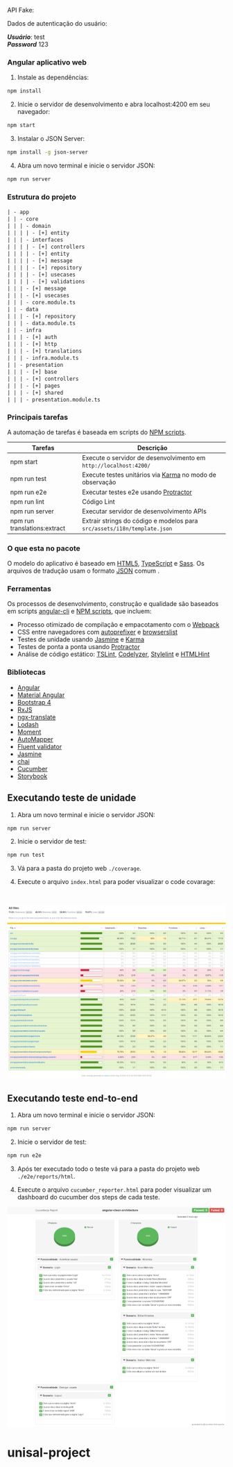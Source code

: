 API Fake:

Dados de autenticação do usuário:

***Usuário***: test
<br>
***Password*** 123

### Angular aplicativo web

1. Instale as dependências:

```bash
npm install
```

2. Inicie o servidor de desenvolvimento e abra localhost:4200 em seu navegador:

```bash
npm start
```

3. Instalar o JSON Server:

```bash
npm install -g json-server
```

4. Abra um novo terminal e inicie o servidor JSON:

```bash
npm run server
```

### Estrutura do projeto

````
| - app
| | - core
| | | - domain
| | | | - [+] entity
| | | - interfaces
| | | | - [+] controllers
| | | | - [+] entity
| | | | - [+] message
| | | | - [+] repository
| | | | - [+] usecases
| | | | - [+] validations
| | | - [+] message
| | | - [+] usecases
| | | - core.module.ts
| | - data
| | | - [+] repository
| | | - data.module.ts
| | - infra
| | | - [+] auth
| | | - [+] http
| | | - [+] translations
| | | - infra.module.ts
| | - presentation
| | | - [+] base
| | | - [+] controllers
| | | - [+] pages
| | | - [+] shared
| | | - presentation.module.ts
````

### Principais tarefas

A automação de tarefas é baseada em scripts do [NPM scripts](https://docs.npmjs.com/misc/scripts).

Tarefas                       | Descrição
----------------------------- |---------------------------------------------------------------------------------------
npm start                     | Execute o servidor de desenvolvimento em `http://localhost:4200/`
npm run test                  | Execute testes unitários via [Karma](https://karma-runner.github.io) no modo de observação
npm run e2e                   | Executar testes e2e usando [Protractor](http://www.protractortest.org)
npm run lint                  | Código Lint
npm run server                | Executar servidor de desenvolvimento APIs
npm run translations:extract  | Extrair strings do código e modelos para `src/assets/i18n/template.json`

### O que esta no pacote

O modelo do aplicativo é baseado em [HTML5](http://whatwg.org/html), [TypeScript](http://www.typescriptlang.org) e [Sass](http://sass-lang.com). 
Os arquivos de tradução usam o formato [JSON](http://www.json.org) comum .

### Ferramentas

Os processos de desenvolvimento, construção e qualidade são baseados em scripts [angular-cli](https://github.com/angular/angular-cli) e [NPM scripts](https://docs.npmjs.com/misc/scripts), que incluem:

- Processo otimizado de compilação e empacotamento com o [Webpack](https://webpack.github.io)
- CSS entre navegadores com [autoprefixer](https://github.com/postcss/autoprefixer) e [browserslist](https://github.com/ai/browserslist)
- Testes de unidade usando [Jasmine](http://jasmine.github.io) e [Karma](https://karma-runner.github.io)
- Testes de ponta a ponta usando [Protractor](https://github.com/angular/protractor)
- Análise de código estático: [TSLint](https://github.com/palantir/tslint), [Codelyzer](https://github.com/mgechev/codelyzer), [Stylelint](http://stylelint.io) e [HTMLHint](http://htmlhint.com/)

### Bibliotecas

- [Angular](https://angular.io)
- [Material Angular](https://material.angular.io)
- [Bootstrap 4](https://getbootstrap.com)
- [RxJS](http://reactivex.io/rxjs)
- [ngx-translate](https://github.com/ngx-translate/core)
- [Lodash](https://lodash.com)
- [Moment](https://momentjs.com)
- [AutoMapper](https://github.com/loedeman/AutoMapper)
- [Fluent validator](https://github.com/VeritasSoftware/ts.validator)
- [Jasmine](https://jasmine.github.io)
- [chai](https://www.chaijs.com)
- [Cucumber](https://cucumber.io)
- [Storybook](https://storybook.js.org)

## Executando teste de unidade

1. Abra um novo terminal e inicie o servidor JSON:

```bash
npm run server
```

2. Inicie o servidor de test:

```bash
npm run test
```

3. Vá para a pasta do projeto web `./coverage`.

4. Execute o arquivo `index.html` para poder visualizar o code covarage:

<br>

![N|Solid](print-ng-test.png)

## Executando teste end-to-end

1. Abra um novo terminal e inicie o servidor JSON:

```bash
npm run server
```

2. Inicie o servidor de test:

```bash
npm run e2e
```

3. Após ter executado todo o teste vá para a pasta do projeto web `./e2e/reports/html`.

4. Execute o arquivo `cucumber_reporter.html` para poder visualizar um dashboard do cucumber dos steps de cada teste.

![N|Solid](print-ng-e2e.png)
# unisal-project
